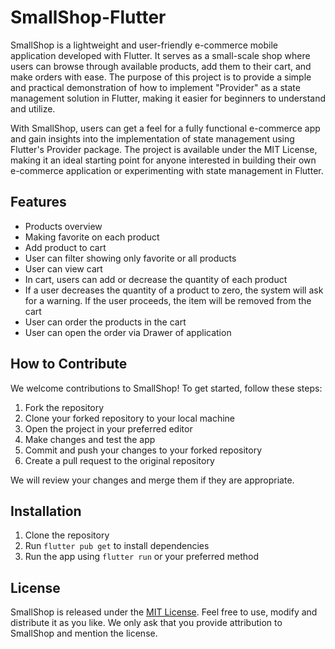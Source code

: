 # SmallShop-Flutter

SmallShop is a lightweight and user-friendly e-commerce mobile application developed with Flutter. It serves as a small-scale shop where users can browse through available products, add them to their cart, and make orders with ease. The purpose of this project is to provide a simple and practical demonstration of how to implement "Provider" as a state management solution in Flutter, making it easier for beginners to understand and utilize.

With SmallShop, users can get a feel for a fully functional e-commerce app and gain insights into the implementation of state management using Flutter's Provider package. The project is available under the MIT License, making it an ideal starting point for anyone interested in building their own e-commerce application or experimenting with state management in Flutter.

## Features

- Products overview
- Making favorite on each product
- Add product to cart
- User can filter showing only favorite or all products
- User can view cart
- In cart, users can add or decrease the quantity of each product
- If a user decreases the quantity of a product to zero, the system will ask for a warning. If the user proceeds, the item will be removed from the cart
- User can order the products in the cart
- User can open the order via Drawer of application

## How to Contribute

We welcome contributions to SmallShop! To get started, follow these steps:

1. Fork the repository
2. Clone your forked repository to your local machine
3. Open the project in your preferred editor
4. Make changes and test the app
5. Commit and push your changes to your forked repository
6. Create a pull request to the original repository

We will review your changes and merge them if they are appropriate.

## Installation

1. Clone the repository
2. Run ```flutter pub get``` to install dependencies
3. Run the app using ```flutter run``` or your preferred method

## License

SmallShop is released under the [MIT License](https://opensource.org/licenses/MIT). Feel free to use, modify and distribute it as you like. We only ask that you provide attribution to SmallShop and mention the license.